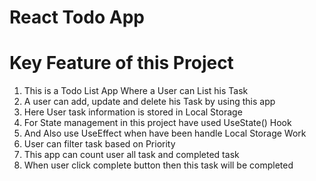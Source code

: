 # React Todo App

<h1>Key Feature of this Project</h1>
<ol>
  <li>This is a Todo List App Where a User can List his Task</li>
  <li>A user can add, update and delete his Task by using this app</li>
  <li>Here User task information is stored in Local Storage</li>
  <li>For State management in this project have used UseState() Hook</li>
  <li>And Also use UseEffect when have been handle Local Storage Work</li>
  <li>User can filter task based on Priority</li>
  <li>This app can count user all task and completed task</li>
  <li>When user click complete button then this task will be completed</li>
</ol>
